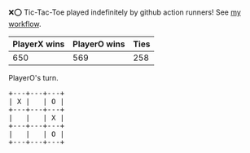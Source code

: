 :x::o: Tic-Tac-Toe played indefinitely by github action runners! See [my workflow](.github/workflows/play.yaml).

|PlayerX wins|PlayerO wins|Ties|
|-|-|-|
|650|569|258|

PlayerO's turn.

<pre>
+---+---+---+
| X |   | O |
+---+---+---+
|   |   | X |
+---+---+---+
|   |   | O |
+---+---+---+
</pre>